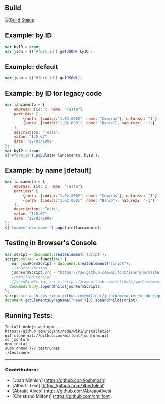 ## Build
[![Build Status](https://secure.travis-ci.org/milfont/jsonform.png)](http://travis-ci.org/milfont/jsonform)

## Example: by ID
```javascript
var byID = true;
var json = $('#form_id').getJSON( byID );
```

## Example: default
```javascript
var json = $("#form_id").getJSON();
```

## Example: by ID for legacy code
```javascript
var lancamento = {
    empresa: {id: 2, name: "Teste"},
    partidas: [
        {conta: {codigo:"1.02.0002", nome: "Compras"}, natureza: "1"},
        {conta: {codigo:"1.02.0001", nome: "Banco"}, natureza: "-1"}
    ],
    description: "Teste",
    value: "125,67",
    date: "12/03/1999"
};
var byID = true;
$('#form_id').populate( lancamento, byID );
```

## Example: by name [default]
```javascript
var lancamento = {
    empresa: {id: 2, name: "Teste"},
    partidas: [
        {conta: {codigo:"1.02.0002", nome: "Compras"}, natureza: "1"},
        {conta: {codigo:"1.02.0001", nome: "Banco"}, natureza: "-1"}
    ],
    description: "Teste",
    value: "125,67",
    date: "12/03/1999"
};
$("[name='form_name'").populate(lancamento);
```

## Testing in Browser's Console
```javascript
var script = document.createElement('script');
script.onload = function() {
   var jsonFormScript = document.createElement("script");
   //source version
   jsonFormScript.src = "https://raw.github.com/milfont/jsonform/master/lib/jsonform.js";
   //minified version
   //jsonFormScript.src = "https://raw.github.com/milfont/jsonform/master/minified/jsonform.min.js";
  document.body.appendChild(jsonFormScript);
};
script.src = "https://raw.github.com/milfont/jsonform/master/vendor/jquery-1.7.1.min.js";
document.getElementsByTagName('head')[0].appendChild(script);
```

## Running Tests:
```shell
Install nodejs and npm https://github.com/joyent/node/wiki/Installation
git clone git://github.com/milfont/jsonform.git
cd jsonform
npm install 
sudo chmod 777 testrunner
./testrunner
```

***
### Contributors:

 * [Josh Minnich] (https://github.com/joshmosh)
 * [Alberto Leal] (https://github.com/albertoleal)
 * [Abraão Alves] (https://github.com/AbraaoAlves)
 * [Christiano Milfont] (https://github.com/cmilfont)